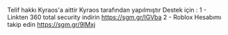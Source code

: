 Telif hakkı Kyraos'a aittir Kyraos tarafından yapılmıştır
Destek için :
1 - Linkten  360 total security indirin
https://sgm.gr/IGVba
2 - Roblox Hesabımı takip edin
https://sgm.gr/9lMxj
